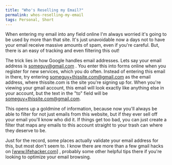 ```yaml
---
title: "Who's Reselling my Email?"
permalink: whos-reselling-my-email
tags: Personal, Short
---
```


When entering my email into any field online I'm always worried it's going to be used by more than that site. It's just unavoidable now a days not to have your email receive massive amounts of spam, even if you're careful. But, there is an easy of tracking and even filtering this out!

The trick lies in how Google handles email addresses. Lets say your email address is <someguy@gmail.com> . You enter this into forms online when you register for new services, which you do often. Instead of entering this email in there, try entering <someguy+thissite.com@gmail.com> as the email address, where thissite.com is the site you're signing up for. When you're viewing your gmail account, this email will look exactly like anything else in your account, but the text in the "to" field will be <someguy+thissite.com@gmail.com>.

This opens up a goldmine of information, because now you'll always be able to filter for not just emails from this website, but if they ever sell off your email you'll know who did it. If things get too bad, you can just create a filter that maps any emails to this account straight to your trash can where they deserve to be.

Just for the record, some places actually validate your email address for this, but most don't seem to. I know there are more than a few gmail hacks on [www.lifehacker.com] , probably some other helpful tips there if you're looking to optimize your email browsing.

  [www.lifehacker.com]: http://www.lifehacker.com
